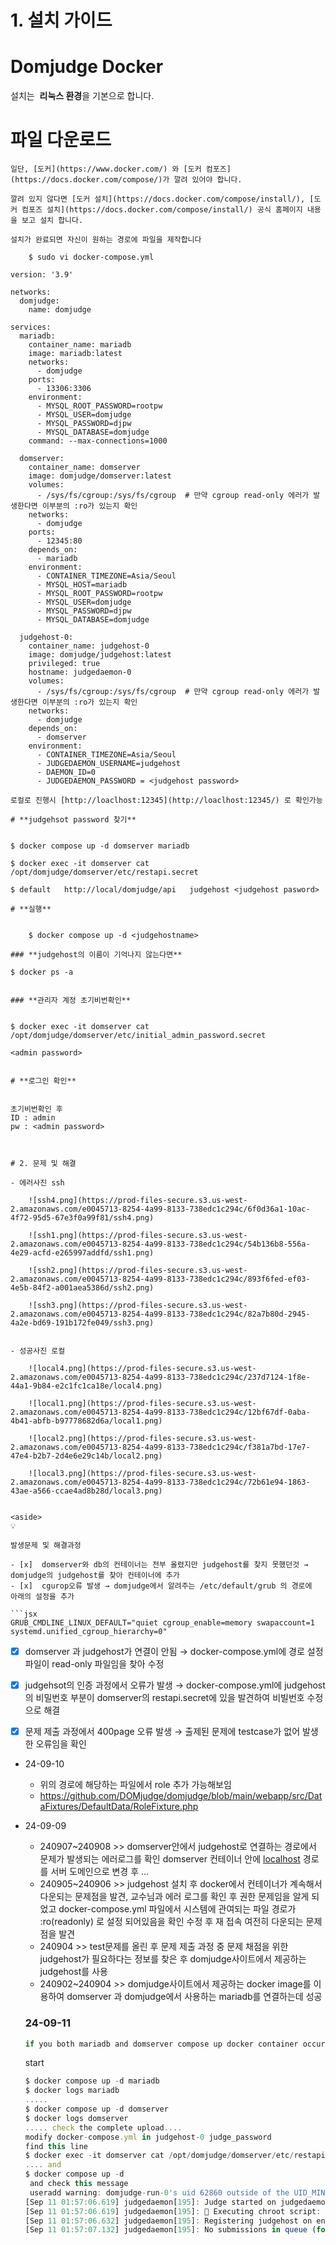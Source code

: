 # 1. 설치 가이드


# **Domjudge Docker**
설치는  **리눅스 환경**을 기본으로 합니다.
# **파일 다운로드**
    
    일단, [도커](https://www.docker.com/) 와 [도커 컴포즈](https://docs.docker.com/compose/)가 깔려 있어야 합니다.
    
    깔려 있지 않다면 [도커 설치](https://docs.docker.com/compose/install/), [도커 컴포즈 설치](https://docs.docker.com/compose/install/) 공식 홈페이지 내용을 보고 설치 합니다.
    
    설치가 완료되면 자신이 원하는 경로에 파일을 제작합니다
    
```
    $ sudo vi docker-compose.yml
```
    version: '3.9'
    
    networks:
      domjudge:
        name: domjudge
    
    services:
      mariadb:
        container_name: mariadb
        image: mariadb:latest
        networks:
          - domjudge
        ports:
          - 13306:3306
        environment:
          - MYSQL_ROOT_PASSWORD=rootpw
          - MYSQL_USER=domjudge
          - MYSQL_PASSWORD=djpw
          - MYSQL_DATABASE=domjudge
        command: --max-connections=1000
    
      domserver:
        container_name: domserver
        image: domjudge/domserver:latest
        volumes:
          - /sys/fs/cgroup:/sys/fs/cgroup  # 만약 cgroup read-only 에러가 발생한다면 이부분의 :ro가 있는지 확인
        networks:
          - domjudge
        ports:
          - 12345:80
        depends_on:
          - mariadb
        environment:
          - CONTAINER_TIMEZONE=Asia/Seoul
          - MYSQL_HOST=mariadb
          - MYSQL_ROOT_PASSWORD=rootpw
          - MYSQL_USER=domjudge
          - MYSQL_PASSWORD=djpw
          - MYSQL_DATABASE=domjudge
    
      judgehost-0:
        container_name: judgehost-0
        image: domjudge/judgehost:latest
        privileged: true
        hostname: judgedaemon-0
        volumes:
          - /sys/fs/cgroup:/sys/fs/cgroup  # 만약 cgroup read-only 에러가 발생한다면 이부분의 :ro가 있는지 확인
        networks:
          - domjudge
        depends_on:
          - domserver
        environment:
          - CONTAINER_TIMEZONE=Asia/Seoul
          - JUDGEDAEMON_USERNAME=judgehost
          - DAEMON_ID=0
          - JUDGEDAEMON_PASSWORD = <judgehost password>
```
로컬로 진행시 [http://loaclhost:12345](http://loaclhost:12345/) 로 확인가능
    
# **judgehsot password 찾기**
    
```
    $ docker compose up -d domserver mariadb
    
    $ docker exec -it domserver cat /opt/domjudge/domserver/etc/restapi.secret
    
    $ default	http://local/domjudge/api	judgehost <judgehost pasword>
```
# **실행**
    

    $ docker compose up -d <judgehostname>
    
### **judgehost의 이름이 기억나지 않는다면**

```
    $ docker ps -a
```

### **관리자 계정 초기비번확인**
    
```
    $ docker exec -it domserver cat /opt/domjudge/domserver/etc/initial_admin_password.secret
    
    <admin password>
```
    
# **로그인 확인**
    
```
    초기비번확인 후
    ID : admin
    pw : <admin password>
```
    

# 2. 문제 및 해결

- 에러사진 ssh
    
    ![ssh4.png](https://prod-files-secure.s3.us-west-2.amazonaws.com/e0045713-8254-4a99-8133-738edc1c294c/6f0d36a1-10ac-4f72-95d5-67e3f0a99f81/ssh4.png)
    
    ![ssh1.png](https://prod-files-secure.s3.us-west-2.amazonaws.com/e0045713-8254-4a99-8133-738edc1c294c/54b136b8-556a-4e29-acfd-e265997addfd/ssh1.png)
    
    ![ssh2.png](https://prod-files-secure.s3.us-west-2.amazonaws.com/e0045713-8254-4a99-8133-738edc1c294c/893f6fed-ef03-4e5b-84f2-a001aea5386d/ssh2.png)
    
    ![ssh3.png](https://prod-files-secure.s3.us-west-2.amazonaws.com/e0045713-8254-4a99-8133-738edc1c294c/82a7b80d-2945-4a2e-bd69-191b172fe049/ssh3.png)
    

- 성공사진 로컬
    
    ![local4.png](https://prod-files-secure.s3.us-west-2.amazonaws.com/e0045713-8254-4a99-8133-738edc1c294c/237d7124-1f8e-44a1-9b84-e2c1fc1ca18e/local4.png)
    
    ![local1.png](https://prod-files-secure.s3.us-west-2.amazonaws.com/e0045713-8254-4a99-8133-738edc1c294c/12bf67df-0aba-4b41-abfb-b97778682d6a/local1.png)
    
    ![local2.png](https://prod-files-secure.s3.us-west-2.amazonaws.com/e0045713-8254-4a99-8133-738edc1c294c/f381a7bd-17e7-47e4-b2b7-2d4e6e29c14b/local2.png)
    
    ![local3.png](https://prod-files-secure.s3.us-west-2.amazonaws.com/e0045713-8254-4a99-8133-738edc1c294c/72b61e94-1863-43ae-a566-ccae4ad8b28d/local3.png)
    

<aside>
💡

발생문제 및 해결과정

- [x]  domserver와 db의 컨테이너는 전부 올렸지만 judgehost를 찾지 못했던것 → domjudge의 judgehost를 찾아 컨테이너에 추가
- [x]  cgurop오류 발생 → domjudge에서 알려주는 /etc/default/grub 의 경로에  아래의 설정을 추가

```jsx
GRUB_CMDLINE_LINUX_DEFAULT="quiet cgroup_enable=memory swapaccount=1 systemd.unified_cgroup_hierarchy=0"
```

- [x]  domserver 과 judgehost가 연결이 안됨 → docker-compose.yml에 경로 설정 파일이 read-only 파일임을 찾아 수정
- [x]  judgehsot의 인증 과정에서 오류가 발생 → docker-compose.yml에 judgehost의 비밀번호 부분이 domserver의 restapi.secret에 있을 발견하여 비빌번호 수정으로  해결
- [x]  문제 제출 과정에서 400page 오류 발생 → 출제된 문제에 testcase가 없어 발생한 오류임을 확인

 

</aside>

- 24-09-10
    - 위의 경로에 해당하는 파일에서 role 추가 가능해보임
    - https://github.com/DOMjudge/domjudge/blob/main/webapp/src/DataFixtures/DefaultData/RoleFixture.php
- 24-09-09
    - 240907~240908 >> domserver안에서 judgehost로 연결하는 경로에서 문제가 발생되는 에러로그를 확인 domserver 컨테이너 안에  [localhost](http://localhost) 경로를 서버 도메인으로 변경  후 …
    - 240905~240906 >> judgehost 설치 후 docker에서 컨테이너가 계속해서 다운되는 문제점을 발견, 교수님과 에러 로그를 확인 후 권한 문제임을 알게 되었고 docker-compose.yml 파일에서 시스템에 관여되는 파일 경로가 :ro(readonly) 로 설정 되어있음을 확인 수정 후 재 접속 여전히 다운되는 문제점을 발견
    - 240904 >> test문제를 올린 후 문제 제출 과정 중 문제 채점을 위한 judgehost가 필요하다는 정보를 찾은 후 domjudge사이트에서 제공하는 judgehost를 사용
    - 240902~240904 >> domjudge사이트에서 제공하는 docker image를 이용하여 domserver 과 domjudge에서 사용하는 mariadb를 연결하는데 성공
    
    ### 24-09-11
    
    ```bash
    if you both mariadb and domserver compose up docker container occured error you can tried //분리 해서 해보세요
    ```
    
    start
    
    ```jsx
    $ docker compose up -d mariadb 
    $ docker logs mariadb
    .....
    $ docker compose up -d domserver
    $ docker logs domserver
    ..... check the complete upload....
    modify docker-compose.yml in judgehost-0 judge_password
    find this line
    $ docker exec -it domserver cat /opt/domjudge/domserver/etc/restapi.secret
    .... and
    $ docker compose up -d
     and check this message
     useradd warning: domjudge-run-0's uid 62860 outside of the UID_MIN 1000 and UID_MAX 60000 range.
    [Sep 11 01:57:06.619] judgedaemon[195]: Judge started on judgedaemon-0-0 [DOMjudge/8.2.3]
    [Sep 11 01:57:06.619] judgedaemon[195]: 🔏 Executing chroot script: 'chroot-startstop.sh check'
    [Sep 11 01:57:06.632] judgedaemon[195]: Registering judgehost on endpoint default: http://domserver/api/v4
    [Sep 11 01:57:07.132] judgedaemon[195]: No submissions in queue (for endpoint default), waiting...
    ```
